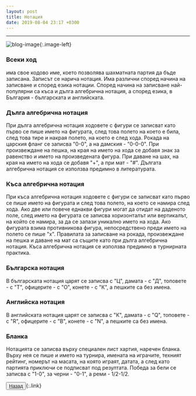 ```yaml
---
layout: post
title: Нотация
date: 2019-08-04 23:17 +0300
---
```


---
![blog-image]({{site.baseurl}}/images/blog-2.jpg){:.image-left}
<div class="text-posts">
<p><h3>Всеки ход</h3> има свое кодово име, което позволява шахматната партия да бъде записана. Записът се нарича нотация. Има различни според начина на записване и според езика нотации. Според начина на записване най-популярни са къса и дълга алгебрична нотация, а според езика, в България - българската и английската.</p>
<p><h3>Дълга алгебрична нотация</h3>
При дълга алгебрична нотация ходовете с фигури се записват като първо се пише името на фигурата, след това полето на което е била, след това тире и накрая полето, на което е след хода. Рокада на царския фланг се записва "0-0", а на дамския - "0-0-0". При произвеждане на пешка, на края на името на хода се добавя знак за равенство и името на произведената фигура. При даване на шах, на края на името на хода се добавя "+", а при мат - "#". Дългата алгебрична нотация се използва предимно в литературата.</p>
<p><h3>Къса алгебрична нотация</h3>
При къса алгебрична нотация ходовете с фигури се записват като първо се пише името на фигурата и след това полето, на което се намира след хода. Ако две или повече еднакви фигури могат да отидат на даденото поле, след името на фигурата се записва хоризонталът или вертикалът, на който се намира, за да се запази уникално името на хода. Ако фигурата взима противникова фигура, непосредствено преди името на полето се пише "х". Правилата за записване на рокада, произвеждане на пешка и даване на мат са същите като при дълга алгебрична нотация. Къса алгебрична нотация се използва предимно в турнирната практика.</p>
<p><h3>Българска нотация</h3>
В българската нотация царят се записва с "Ц", дамата - с "Д", топовете - с "Т", офицерите - с "О", конете - с "К", а пешките са без имена.</p>
<p><h3>Английска нотация</h3>
В английската нотация царят се записва с "К", дамата - с "Q", топовете - с "R", офицерите - с "B", конете - с "N", а пешките са без имена.</p>
<p><h3>Бланка</h3>
Нотацията се записва върху специален лист хартия, наречен бланка. Върху нея се пише и името на турнира, имената на играчите, техният рейтинг, номерът на масата, на която играят, датата, а след като партията приключи се подписват под резултата. Победа за бели се записва с "1-0", за черни - "0-1", а реми - 1/2-1/2.</p>
</div>

<button><a href="{{site.baseurl}}/blog/">Назад</a></button>{:.link}